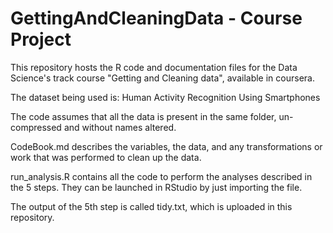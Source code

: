 # GettingAndCleaningData - Course Project

This repository hosts the R code and documentation files for the Data Science's track course "Getting and Cleaning data", available in coursera.

The dataset being used is: Human Activity Recognition Using Smartphones

The code assumes that all the data is present in the same folder, un-compressed and without names altered.

CodeBook.md describes the variables, the data, and any transformations or work that was performed to clean up the data.

run_analysis.R contains all the code to perform the analyses described in the 5 steps. They can be launched in RStudio by just importing the file.

The output of the 5th step is called tidy.txt, which is uploaded in this repository.
